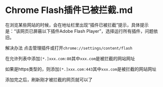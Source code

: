 # Chrome Flash插件已被拦截.md

在浏览某些网站的时候，会在地址栏里出现“插件已被拦截”提示，具体提示是：“该网页已屏蔽以下插件Adobe Flash Player”，选择运行所有插件，问题依旧。

解决办法
点击管理插件或打开`chrome://settings/content/flash`

在允许列表中添加`[*.]xxx.com:80`其中`xxx.com`是被拦截的网站网址

如果是https类型的，则添加`[*.]xxx.com:443`其中`xxx.com`是被拦截的网站网址

添加完之后，刷新刚才被拦截的网页就可以了
